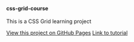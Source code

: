 #### css-grid-course
This is a CSS Grid learning project

[View this project on GitHub Pages](https://victorizbitskiy.github.io/css-grid-course/)
[Link to tutorial](https://www.youtube.com/watch?v=EFafSYg-PkI)
